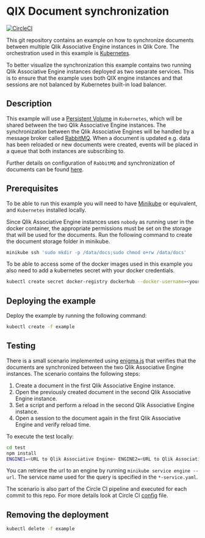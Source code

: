 # QIX Document synchronization

[![CircleCI](https://circleci.com/gh/qlik-ea/example-doc-sync.svg?style=shield&circle-token=d09752ea3fc4bbc05a5682db1b713e93e59f2638)](https://circleci.com/gh/qlik-ea/example-doc-sync)

This git repository contains an example on how to synchronize documents between multiple Qlik Associative Engine instances in Qlik Core.
The orchestration used in this example is [Kubernetes]( https://kubernetes.io/).

To better visualize the synchronization this example contains two running Qlik Associative Engine instances deployed as two separate services.
This is to ensure that the example uses both QIX engine instances and that sessions are not balanced by Kubernetes built-in load balancer.

## Description

This example will use a [Persistent Volume](https://kubernetes.io/docs/concepts/storage/persistent-volumes/) in `Kubernetes`,
which will be shared between the two Qlik Associative Engine instances. The synchronization between the Qlik Associative Engines will be handled by a message
broker called [RabbitMQ](https://www.rabbitmq.com/). When a document is updated e.g. data has been reloaded or new documents were created,
events will be placed in a queue that both instances are subscribing to.

Further details on configuration of `RabbitMQ` and synchronization of documents can be found [here](https://ca.qliktive.com/docs/master/docs/services/qix-engine/doc-synchronization/).

## Prerequisites

To be able to run this example you will need to have [Minikube](https://github.com/kubernetes/minikube) or equivalent, and `Kubernetes` installed locally.

Since Qlik Associative Engine instances uses `nobody` as running user in the docker container,
the appropriate permissions must be set on the storage that will be used for the documents.
Run the following command to create the document storage folder in minikube.

```sh
minikube ssh 'sudo mkdir -p /data/docs;sudo chmod o+rw /data/docs'
```

To be able to access some of the docker images used in this example you also need to add a kubernetes secret with your docker credentials.

```sh
kubectl create secret docker-registry dockerhub --docker-username=<your-name> --docker-password=<your-password> --docker-email=<your-email>
```

## Deploying the example

Deploy the example by running the following command:

```sh
kubectl create -f example
```

## Testing

There is a small scenario implemented using [enigma.js](https://github.com/qlik-oss/enigma.js/) that verifies that the documents are
synchronized between the two Qlik Associative Engine instances. The scenario contains the following steps:

1. Create a document in the first Qlik Associative Engine instance.
1. Open the previously created document in the second Qlik Associative Engine instance.
1. Set a script and perform a reload in the second Qlik Associative Engine instance.
1. Open a session to the document again in the first Qlik Associative Engine and verify reload time.

To execute the test locally:

```sh
cd test
npm install
ENGINE1=<URL to Qlik Associative Engine> ENGINE2=<URL to Qlik Associative Engine> npm run test
```

You can retrieve the url to an engine by running `minikube service engine --url`. The service name used for the query is specified in the `*-service.yaml`.

The scenario is also part of the Circle CI pipeline and executed for each commit to this repo. For more details look at Circle CI [config](./.circleci/config.yml) file.

## Removing the deployment

```sh
kubectl delete -f example
```

